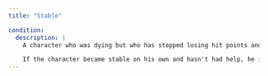 ```yaml
---
title: "Stable"

condition:
  description: |
    A character who was dying but who has stopped losing hit points and still has negative hit points is stable. The character is no longer dying, but is still unconscious. If the character has become stable because of aid from another character (such as a Heal check or magical healing), then the character no longer loses hit points. He has a 10% chance each hour of becoming conscious and disabled (even though his hit points are still negative).

    If the character became stable on his own and hasn't had help, he is still at risk of losing hit points. Each hour, he has a 10% chance of becoming conscious and disabled. Otherwise he loses 1 hit point.
---
```

